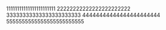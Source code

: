 11111111111111111111111
22222222222222222222222
33333333333333333333333
44444444444444444444444
5555555555555555555555555
